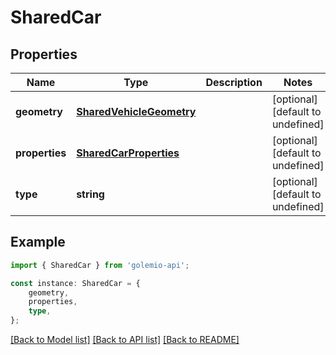 # SharedCar


## Properties

Name | Type | Description | Notes
------------ | ------------- | ------------- | -------------
**geometry** | [**SharedVehicleGeometry**](SharedVehicleGeometry.md) |  | [optional] [default to undefined]
**properties** | [**SharedCarProperties**](SharedCarProperties.md) |  | [optional] [default to undefined]
**type** | **string** |  | [optional] [default to undefined]

## Example

```typescript
import { SharedCar } from 'golemio-api';

const instance: SharedCar = {
    geometry,
    properties,
    type,
};
```

[[Back to Model list]](../README.md#documentation-for-models) [[Back to API list]](../README.md#documentation-for-api-endpoints) [[Back to README]](../README.md)

